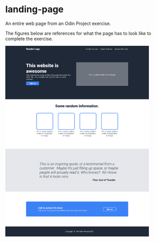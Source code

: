 # landing-page
An entire web page from an Odin Project exercise.

The figures below are references for what the page has to look like to complete the exercise.

<img src="fig/01.png" height=600px>
